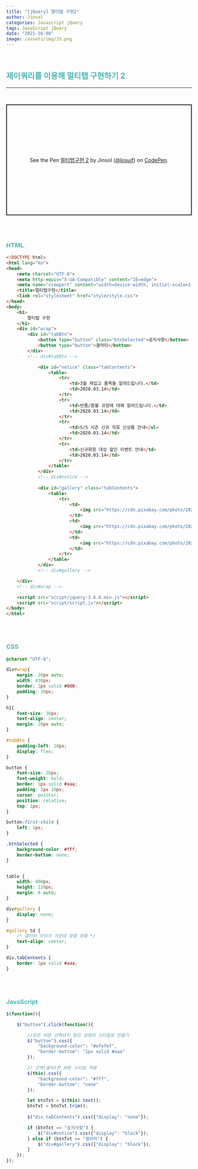 ```yaml
---
title: "[jQuery] 멀티탭 구현2"
author: Jinsol
categories: Javascript jQuery
tags: JavaScript jQuery
date: "2021-10-08"
image: /assets/img/JS.png
---
```


<br>

## <span style="color:#4fb5b5">제이쿼리를 이용해 멀티탭 구현하기 2</span>

<hr>
<br>

<p class="codepen" data-height="300" data-default-tab="html,result" data-slug-hash="OJgKpPd" data-user="losuif" style="height: 300px; box-sizing: border-box; display: flex; align-items: center; justify-content: center; border: 2px solid; margin: 1em 0; padding: 1em;">
  <span>See the Pen <a href="https://codepen.io/losuif/pen/OJgKpPd">
  멀티탭구현 2</a> by Jinsol (<a href="https://codepen.io/losuif">@losuif</a>)
  on <a href="https://codepen.io">CodePen</a>.</span>
</p>
<script async src="https://cpwebassets.codepen.io/assets/embed/ei.js"></script>

<br><br>

### <span style="color:#4fb5b5">HTML</span>

```html
<!DOCTYPE html>
<html lang="ko">
<head>
    <meta charset="UTF-8">
    <meta http-equiv="X-UA-Compatible" content="IE=edge">
    <meta name="viewport" content="width=device-width, initial-scale=1.0">
    <title>멀티탭구현</title>
    <link rel="stylesheet" href="style/style.css">
</head>
<body>
    <h1>
        멀티탭 구현
    </h1>
    <div id="wrap">
        <div id="tabBtn">
            <button type="button" class="btnSelected">공지사항</button>
            <button type="button">갤러리</button>
        </div>
        <!-- div#tabBtn -->

            <div id="notice" class="tabContents">
                <table>
                    <tr>
                        <td>3월 재입고 품목을 알려드립니다.</td>
                        <td>2020.03.14</td>
                    </tr>
                    <tr>
                        <td>반품/환불 규정에 대해 알려드립니다.</td>
                        <td>2020.03.14</td>
                    </tr>
                    <tr>
                        <td>S/S 시즌 신규 의류 신상품 안내</ul>
                        <td>2020.03.14</td>
                    </tr>
                    <tr>
                        <td>신규회원 대상 할인 이벤트 안내</td>
                        <td>2020.03.14</td>
                    </tr>
                </table>
            </div>
            <!-- div#notice -->
    
            <div id="gallery" class="tabContents">
                <table>
                    <tr>
                        <td>
                            <img src="https://cdn.pixabay.com/photo/2021/04/29/07/36/lime-6215762__340.jpg" alt="이미지1" width="90px" height="90px">
                        </td>
                        <td>
                            <img src="https://cdn.pixabay.com/photo/2021/09/07/16/31/nature-6604374__340.jpg" alt="이미지2" width="90px" height="90px">
                        </td>
                        <td>
                            <img src="https://cdn.pixabay.com/photo/2021/09/19/12/19/animal-6637774__340.jpg" alt="이미지3" width="90px" height="90px">
                        </td>
                    </tr>
                </table>
            </div>
            <!-- div#gallery -->

    </div>
    <!-- div#wrap -->

    <script src="script/jquery-3.6.0.min.js"></script>
    <script src="script/script.js"></script>
</body>
</html>
```


<br><br>

### <span style="color:#4fb5b5">CSS</span>

```css
@charset "UTF-8";

div#wrap{
    margin: 20px auto;
    width: 430px;
    border: 1px solid #000;
    padding: 30px;
}

h1{
    font-size: 36px;
    text-align: center;
    margin: 20px auto;
}

#tabBtn {
    padding-left: 10px;
    display: flex;  
}

button {
    font-size: 20px;
    font-weight: bold;
    border: 1px solid #aaa;
    padding: 2px 10px;
    cursor: pointer;
    position: relative;
    top: 1px;
}

button:first-child {
    left: 1px;
}

.btnSelected {
    background-color: #fff;
    border-bottom: none;
}


table {
    width: 400px;
    height: 130px;
    margin: 0 auto;
}

div#gallery {
    display: none;
}

#gallery td {
    /* 갤러리 이미지 가운데 정렬 위함 */
    text-align: center;
}

div.tabContents {
    border: 1px solid #aaa;
}
```


<br><br>

### <span style="color:#4fb5b5">JavaScript</span>

```javascript
$(function(){

    $("button").click(function(){

        //모든 버튼 선택되지 앟은 상태의 스타일로 만들기
        $("button").css({
            "background-color": "#efefef",
            "border-bottom": "1px solid #aaa"
        });

        // 선택(클릭)한 버튼 스타일 적용
        $(this).css({
            "background-color": "#fff",
            "border-bottom": "none"
        });

        let btnTxt = $(this).text();
        btnTxt = btnTxt.trim();
        
        $("div.tabContents").css({"display": "none"});

        if (btnTxt == "공지사항") {
            $("div#notice").css({"display": "block"});
        } else if (btnTxt == "갤러리") {
            $("div#gallery").css({"display": "block"});
        }
    });
});
```